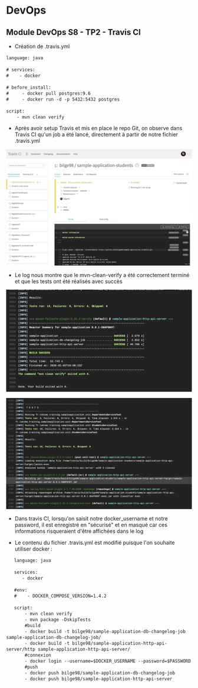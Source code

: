 # DevOps

## Module DevOps S8 - TP2 - Travis CI 

* Création de .travis.yml
```
language: java

# services:
#    - docker
   
# before_install:
#     - docker pull postgres:9.6
#     - docker run -d -p 5432:5432 postgres
   
script: 
    - mvn clean verify
```
* Après avoir setup Travis et mis en place le repo Git, on observe dans Travis CI qu'un job a été lancé, directement à partir de notre fichier .travis.yml 

![40% center](travis.png)

* Le log nous montre que le mvn-clean-verify a été correctement terminé et que les tests ont été réalisés avec succès

![40% center](mvn-clean-verify.png)

![40% center](tests-travis.png)

* Dans travis CI, lorsqu'on saisit notre docker_username et notre password, il est enregistré en "sécurisé" et en masqué car ces informations risqueraient d'être affichées dans le log

* Le contenu du fichier .travis.yml est modifié puisque l'on souhaite utiliser docker : 
```
   language: java

   services:
      - docker

   #env:
   #    - DOCKER_COMPOSE_VERSION=1.4.2

   script: 
       - mvn clean verify
       - mvn package -DskipTests
       #build
       - docker build -t bilge98/sample-application-db-changelog-job sample-application-db-changelog-job/
       - docker build -t bilge98/sample-application-http-api-server/http sample-application-http-api-server/
       #connexion
       - docker login --username=$DOCKER_USERNAME --password=$PASSWORD
       #push
       - docker push bilge98/sample-application-db-changelog-job
       - docker push bilge98/sample-application-http-api-server 
```
